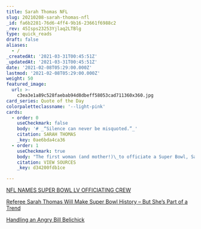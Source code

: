 ```yaml
---
title: Sarah Thomas NFL
slug: 20210208-sarah-thomas-nfl
_id: fa6b2281-76d6-4ff4-9b16-23661f6988c2
_rev: 45Isps23253Yjlaq2LTBlg
type: quick_reads
draft: false
aliases:
  - /
_createdAt: '2021-03-31T00:45:51Z'
_updatedAt: '2021-03-31T00:45:51Z'
date: '2021-02-08T05:29:00.000Z'
lastmod: '2021-02-08T05:29:00.000Z'
weight: 50
featured_image:
  url: >-
    c3ea3e1a89c528faebab94d8dbeff58053cad711360x360.jpg
card_series: Quote of the Day
colorpaletteclassname: '--light-pink'
cards:
  - order: 0
    useCheckmark: false
    body: '# _“Silence can never be misquoted.”_'
    citation: SARAH THOMAS
    _key: 0ae6bda4ca36
  - order: 1
    useCheckmark: true
    body: "The first woman (and mother!)\_to officiate a Super Bowl, Sarah Thomas became a \"permanent\" NFL official in 2015. This is her response to how to deal w/angry coaches or players - Stay professional and ignore when required. Thomas said if she ever had the opportunity to officiate a Super Bowl she'd want to earn it as a reflection of being top of the game."
    citation: VIEW SOURCES
    _key: d34200fdb1ce

---
```

[NFL NAMES SUPER BOWL LV OFFICIATING CREW](https://operations.nfl.com/updates/the-officials/nfl-names-super-bowl-lv-officiating-crew-carl-cheffers-referee/)

[Referee Sarah Thomas Will Make Super Bowl History – But She’s Part of a Trend](https://www.npr.org/2021/02/04/964146278/referee-sarah-thomas-will-make-super-bowl-history-but-shes-part-of-a-trend)

[Handling an Angry Bill Belichick](https://www.sportscasting.com/female-nfl-official-sarah-thomas-had-the-perfect-answer-about-handling-an-angry-bill-belichick/)